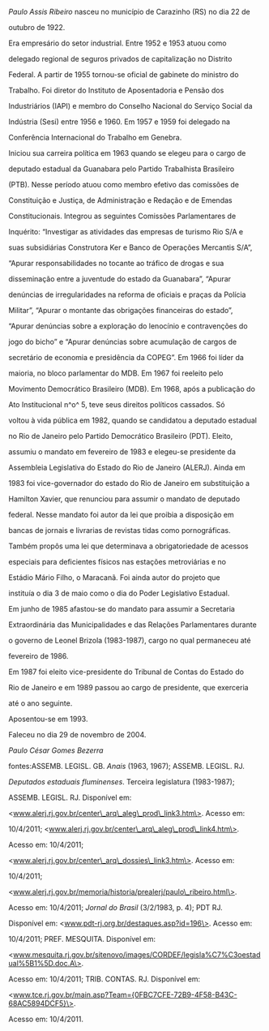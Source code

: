 

*Paulo Assis Ribeiro* nasceu no município de Carazinho (RS) no dia 22 de

outubro de 1922.



Era empresário do setor industrial. Entre 1952 e 1953 atuou como

delegado regional de seguros privados de capitalização no Distrito

Federal. A partir de 1955 tornou-se oficial de gabinete do ministro do

Trabalho. Foi diretor do Instituto de Aposentadoria e Pensão dos

Industriários (IAPI) e membro do Conselho Nacional do Serviço Social da

Indústria (Sesi) entre 1956 e 1960. Em 1957 e 1959 foi delegado na

Conferência Internacional do Trabalho em Genebra.



Iniciou sua carreira política em 1963 quando se elegeu para o cargo de

deputado estadual da Guanabara pelo Partido Trabalhista Brasileiro

(PTB). Nesse período atuou como membro efetivo das comissões de

Constituição e Justiça, de Administração e Redação e de Emendas

Constitucionais. Integrou as seguintes Comissões Parlamentares de

Inquérito: “Investigar as atividades das empresas de turismo Rio S/A e

suas subsidiárias Construtora Ker e Banco de Operações Mercantis S/A”,

“Apurar responsabilidades no tocante ao tráfico de drogas e sua

disseminação entre a juventude do estado da Guanabara”, “Apurar

denúncias de irregularidades na reforma de oficiais e praças da Polícia

Militar”, “Apurar o montante das obrigações financeiras do estado”,

“Apurar denúncias sobre a exploração do lenocínio e contravenções do

jogo do bicho” e “Apurar denúncias sobre acumulação de cargos de

secretário de economia e presidência da COPEG”. Em 1966 foi líder da

maioria, no bloco parlamentar do MDB. Em 1967 foi reeleito pelo

Movimento Democrático Brasileiro (MDB). Em 1968, após a publicação do

Ato Institucional n^o^ 5, teve seus direitos políticos cassados. Só

voltou à vida pública em 1982, quando se candidatou a deputado estadual

no Rio de Janeiro pelo Partido Democrático Brasileiro (PDT). Eleito,

assumiu o mandato em fevereiro de 1983 e elegeu-se presidente da

Assembleia Legislativa do Estado do Rio de Janeiro (ALERJ). Ainda em

1983 foi vice-governador do estado do Rio de Janeiro em substituição a

Hamilton Xavier, que renunciou para assumir o mandato de deputado

federal. Nesse mandato foi autor da lei que proibia a disposição em

bancas de jornais e livrarias de revistas tidas como pornográficas.

Também propôs uma lei que determinava a obrigatoriedade de acessos

especiais para deficientes físicos nas estações metroviárias e no

Estádio Mário Filho, o Maracanã. Foi ainda autor do projeto que

instituía o dia 3 de maio como o dia do Poder Legislativo Estadual.



Em junho de 1985 afastou-se do mandato para assumir a Secretaria

Extraordinária das Municipalidades e das Relações Parlamentares durante

o governo de Leonel Brizola (1983-1987), cargo no qual permaneceu até

fevereiro de 1986.



Em 1987 foi eleito vice-presidente do Tribunal de Contas do Estado do

Rio de Janeiro e em 1989 passou ao cargo de presidente, que exerceria

até o ano seguinte.



Aposentou-se em 1993.



Faleceu no dia 29 de novembro de 2004.



*Paulo César Gomes Bezerra*



fontes:ASSEMB. LEGISL. GB. *Anais* (1963, 1967); ASSEMB. LEGISL. RJ.

*Deputados estaduais fluminenses*. Terceira legislatura (1983-1987);

ASSEMB. LEGISL. RJ. Disponível em:

\<www.alerj.rj.gov.br/center\_arq\_aleg\_prod\_link3.htm\>. Acesso em:

10/4/2011; \<www.alerj.rj.gov.br/center\_arq\_aleg\_prod\_link4.htm\>.

Acesso em: 10/4/2011;

\<www.alerj.rj.gov.br/center\_arq\_dossies\_link3.htm\>. Acesso em:

10/4/2011;

\<www.alerj.rj.gov.br/memoria/historia/prealerj/paulo\_ribeiro.html\>.

Acesso em: 10/4/2011; *Jornal do Brasil* (3/2/1983, p. 4); PDT RJ.

Disponível em: \<www.pdt-rj.org.br/destaques.asp?id=196\>. Acesso em:

10/4/2011; PREF. MESQUITA. Disponível em:

\<www.mesquita.rj.gov.br/sitenovo/images/CORDEF/legisla%C7%C3oestadual%5B1%5D.doc.A\>.

Acesso em: 10/4/2011; TRIB. CONTAS. RJ. Disponível em:

\<www.tce.rj.gov.br/main.asp?Team={0FBC7CFE-72B9-4F58-B43C-68AC5894DCF5}\>.

Acesso em: 10/4/2011.

